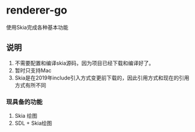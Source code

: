 # renderer-go
使用Skia完成各种基本功能

## 说明
1. 不需要配置和编译skia源码，因为项目已经下载和编译好了。
2. 暂时只支持Mac
3. Skia是在2019年include引入方式变更前下载的，因此引用方式和现在的引用方式有所不同

### 现具备的功能

1. Skia 绘图
2. SDL + Skia绘图

